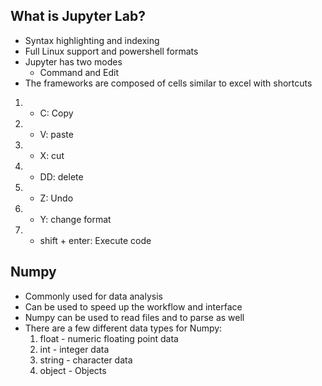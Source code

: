## What is Jupyter Lab?
- Syntax highlighting and indexing
- Full Linux support and powershell formats
- Jupyter has two modes
  - Command and Edit
- The frameworks are composed of cells similar to excel with shortcuts
1.  - C: Copy
2.  - V: paste
3.  - X: cut
4.  - DD: delete
5.  - Z: Undo
6.  - Y: change format
7.  - shift + enter: Execute code

## Numpy
- Commonly used for data analysis
- Can be used to speed up the workflow and interface 
- Numpy can be used to read files and to parse as well
- There are a few different data types for Numpy:
  1. float - numeric floating point data
  2. int - integer data
  3. string - character data
  4. object - Objects